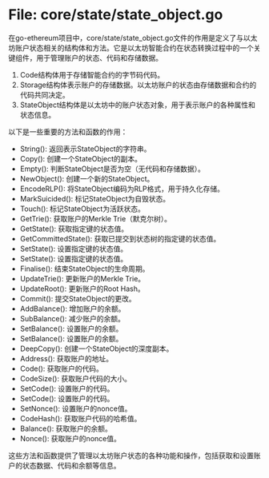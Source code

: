 # File: core/state/state_object.go

在go-ethereum项目中，core/state/state_object.go文件的作用是定义了与以太坊账户状态相关的结构体和方法。它是以太坊智能合约在状态转换过程中的一个关键组件，用于管理账户的状态、代码和存储数据。

1. Code结构体用于存储智能合约的字节码代码。
2. Storage结构体表示账户的存储数据。以太坊账户的状态由存储数据和合约的代码共同决定。
3. StateObject结构体是以太坊中的账户状态对象，用于表示账户的各种属性和状态信息。

以下是一些重要的方法和函数的作用：

- String(): 返回表示StateObject的字符串。
- Copy(): 创建一个StateObject的副本。
- Empty(): 判断StateObject是否为空（无代码和存储数据）。
- NewObject(): 创建一个新的StateObject。
- EncodeRLP(): 将StateObject编码为RLP格式，用于持久化存储。
- MarkSuicided(): 标记StateObject为自毁状态。
- Touch(): 标记StateObject为活跃状态。
- GetTrie(): 获取账户的Merkle Trie（默克尔树）。
- GetState(): 获取指定键的状态值。
- GetCommittedState(): 获取已提交到状态树的指定键的状态值。
- SetState(): 设置指定键的状态值。
- SetState(): 设置指定键的状态值。
- Finalise(): 结束StateObject的生命周期。
- UpdateTrie(): 更新账户的Merkle Trie。
- UpdateRoot(): 更新账户的Root Hash。
- Commit(): 提交StateObject的更改。
- AddBalance(): 增加账户的余额。
- SubBalance(): 减少账户的余额。
- SetBalance(): 设置账户的余额。
- SetBalance(): 设置账户的余额。
- DeepCopy(): 创建一个StateObject的深度副本。
- Address(): 获取账户的地址。
- Code(): 获取账户的代码。
- CodeSize(): 获取账户代码的大小。
- SetCode(): 设置账户的代码。
- SetCode(): 设置账户的代码。
- SetNonce(): 设置账户的nonce值。
- CodeHash(): 获取账户代码的哈希值。
- Balance(): 获取账户的余额。
- Nonce(): 获取账户的nonce值。

这些方法和函数提供了管理以太坊账户状态的各种功能和操作，包括获取和设置账户的状态数据、代码和余额等信息。

